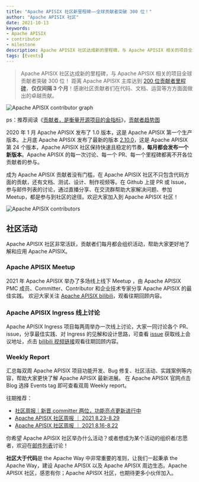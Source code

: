 ```yaml
---
title: "Apache APISIX 社区新里程碑——全球贡献者突破 300 位！"
author: "Apache APISIX 社区"
date: 2021-10-13
keywords: 
- Apache APISIX
- contributor
- milestone
description: Apache APISIX 社区达成新的里程碑，与 Apache APISIX 相关的项目全球贡献者突破 300 位！
tags: [Events]
---
```


>Apache APISIX 社区达成新的里程碑，与 Apache APISIX 相关的项目全球贡献者突破 300 位！ 距离 Apache APISIX 主库达到 [200 位贡献者里程碑](https://apisix.apache.org/blog/2021/07/06/celebrate-200-contributors/)，**仅仅间隔 3 个月**！感谢社区贡献者们在代码、文档、运营等方方面面做出的卓越贡献。

<!--truncate-->

![Apache APISIX contributor graph](https://static.apiseven.com/202108/1634110612788-576eb5ea-d574-4d8e-891c-8f9fc90d955a.png)

ps：推荐阅读《[贡献者，是衡量开源项目的金指标](https://apisix.apache.org/zh/blog/2021/08/14/contributors-the-golden-metric-of-openSource-projects-en)》，[贡献者趋势图](https://github.com/api7/contributor-graph)

2020 年 1 月 Apache APISIX 发布了 1.0 版本，这是 Apache APISIX 第一个生产版本。上月底 Apache APISIX 发布了最新的版本 [2.10.0](https://apisix.apache.org/zh/blog/2021/09/29/release-apache-apisix-2.10/)，这是 Apache APISIX 第 24 个版本，Apache APISIX 社区保持快速且稳定的节奏，**每月都会发布一个新版本**。Apache APISIX 的每一次讨论、每一个 PR、每一个里程碑都离不开各位贡献者的参与。

成为 Apache APISIX 贡献者没有门槛，在 Apache APISIX 社区不只包含代码方面的贡献，还有文档、测试、设计、制作视频等。在 Github 上提 PR 或 Issue，参与邮件列表的讨论，通过直播分享、在交流群帮助大家解决问题、参加 Meetup，都是参与到社区的途径。欢迎大家加入到 Apache APISIX 社区！

![Apache APISIX contributors](https://static.apiseven.com/202108/1634110807125-883173f0-ddb2-4ad0-aafe-073a669bb7a0.jpg)

## 社区活动

Apache APISIX 社区非常活跃，贡献者们每月都会组织活动，帮助大家更好地了解和应用 Apache APISIX。

### Apache APISIX Meetup

2021 年 Apache APISIX 举办了多场线上线下 Meetup ，由 Apache APISIX PMC 成员、Committer、Contributor 和企业技术专家分享 Apache APISIX 的最佳实践。
欢迎大家关注 [Apache APISIX bilibili](https://space.bilibili.com/551921247)，观看往期回顾内容。

### Apache APISIX Ingress 线上讨论

Apache APISIX Ingress 项目每两周举办一次线上讨论，大家一同讨论各个 PR、issue，分享最佳实践、对 Ingress 的见解和设计思路，可查看 [issue](https://github.com/apache/apisix-ingress-controller/issues/614) 获取线上会议地址，点击 [bilibili 视频链接](https://space.bilibili.com/551921247)观看往期回顾内容。

### Weekly Report

汇总每双周 Apache APISIX 项目功能开发、Bug 修复、社区活动、实践案例等内容，帮助大家更快了解 Apache APISIX 最新进展。
在 Apache APISIX 官网点击 Blog 选择 Events tag 即可查看双周 Weekly report。

往期推荐：

- [社区周报｜新晋 committer 两位，功能亮点更新进行中](https://apisix.apache.org/zh/blog/2021/09/15/weekly-report)
- [Apache APISIX 社区周报 ｜ 2021 8.23-8.29](https://apisix.apache.org/zh/blog/2021/08/30/weekly-report)
- [Apache APISIX 社区周报 ｜ 2021 8.16-8.22](https://apisix.apache.org/zh/blog/2021/08/23/weekly-report)

你希望 Apache APISIX 社区举办什么活动？或者想成为某个活动的组织者/志愿者，欢迎在[邮件列表](https://apisix.apache.org/zh/docs/general/join)讨论！

**社区大于代码**是 the Apache Way 中非常重要的准则，让我们一起秉承 the Apache Way，建设 Apache APISIX 以及 Apache APISIX 周边生态。Apache APISIX 社区，感恩有你；Apache APISIX 社区，也期待更多小伙伴加入。
